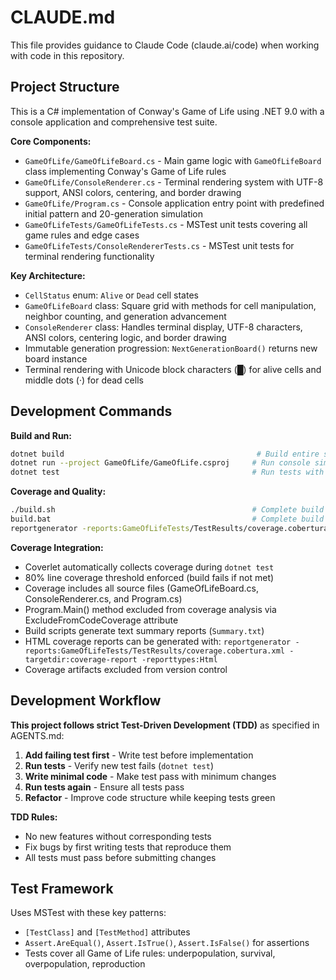 # CLAUDE.md

This file provides guidance to Claude Code (claude.ai/code) when working with code in this repository.

## Project Structure

This is a C# implementation of Conway's Game of Life using .NET 9.0 with a console application and comprehensive test suite.

**Core Components:**
- `GameOfLife/GameOfLifeBoard.cs` - Main game logic with `GameOfLifeBoard` class implementing Conway's Game of Life rules
- `GameOfLife/ConsoleRenderer.cs` - Terminal rendering system with UTF-8 support, ANSI colors, centering, and border drawing
- `GameOfLife/Program.cs` - Console application entry point with predefined initial pattern and 20-generation simulation
- `GameOfLifeTests/GameOfLifeTests.cs` - MSTest unit tests covering all game rules and edge cases
- `GameOfLifeTests/ConsoleRendererTests.cs` - MSTest unit tests for terminal rendering functionality

**Key Architecture:**
- `CellStatus` enum: `Alive` or `Dead` cell states
- `GameOfLifeBoard` class: Square grid with methods for cell manipulation, neighbor counting, and generation advancement
- `ConsoleRenderer` class: Handles terminal display, UTF-8 characters, ANSI colors, centering logic, and border drawing
- Immutable generation progression: `NextGenerationBoard()` returns new board instance
- Terminal rendering with Unicode block characters (█) for alive cells and middle dots (·) for dead cells

## Development Commands

**Build and Run:**
```bash
dotnet build                                           # Build entire solution
dotnet run --project GameOfLife/GameOfLife.csproj     # Run console simulation
dotnet test                                           # Run tests with coverage (80% threshold)
```

**Coverage and Quality:**
```bash
./build.sh                                            # Complete build pipeline (Unix/macOS)
build.bat                                             # Complete build pipeline (Windows)
reportgenerator -reports:GameOfLifeTests/TestResults/coverage.cobertura.xml -targetdir:coverage-report -reporttypes:Html  # Generate coverage report only
```

**Coverage Integration:**
- Coverlet automatically collects coverage during `dotnet test`
- 80% line coverage threshold enforced (build fails if not met)
- Coverage includes all source files (GameOfLifeBoard.cs, ConsoleRenderer.cs, and Program.cs)
- Program.Main() method excluded from coverage analysis via ExcludeFromCodeCoverage attribute
- Build scripts generate text summary reports (`Summary.txt`)
- HTML coverage reports can be generated with: `reportgenerator -reports:GameOfLifeTests/TestResults/coverage.cobertura.xml -targetdir:coverage-report -reporttypes:Html`
- Coverage artifacts excluded from version control

## Development Workflow

**This project follows strict Test-Driven Development (TDD)** as specified in AGENTS.md:

1. **Add failing test first** - Write test before implementation
2. **Run tests** - Verify new test fails (`dotnet test`)
3. **Write minimal code** - Make test pass with minimum changes
4. **Run tests again** - Ensure all tests pass
5. **Refactor** - Improve code structure while keeping tests green

**TDD Rules:**
- No new features without corresponding tests
- Fix bugs by first writing tests that reproduce them
- All tests must pass before submitting changes

## Test Framework

Uses MSTest with these key patterns:
- `[TestClass]` and `[TestMethod]` attributes
- `Assert.AreEqual()`, `Assert.IsTrue()`, `Assert.IsFalse()` for assertions
- Tests cover all Game of Life rules: underpopulation, survival, overpopulation, reproduction